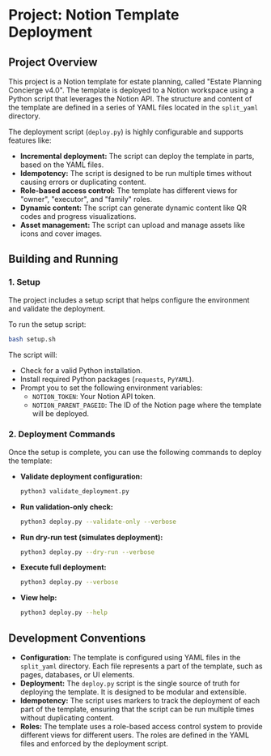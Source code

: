 # Project: Notion Template Deployment

## Project Overview

This project is a Notion template for estate planning, called "Estate Planning Concierge v4.0". The template is deployed to a Notion workspace using a Python script that leverages the Notion API. The structure and content of the template are defined in a series of YAML files located in the `split_yaml` directory.

The deployment script (`deploy.py`) is highly configurable and supports features like:

*   **Incremental deployment:** The script can deploy the template in parts, based on the YAML files.
*   **Idempotency:** The script is designed to be run multiple times without causing errors or duplicating content.
*   **Role-based access control:** The template has different views for "owner", "executor", and "family" roles.
*   **Dynamic content:** The script can generate dynamic content like QR codes and progress visualizations.
*   **Asset management:** The script can upload and manage assets like icons and cover images.

## Building and Running

### 1. Setup

The project includes a setup script that helps configure the environment and validate the deployment.

To run the setup script:

```bash
bash setup.sh
```

The script will:

*   Check for a valid Python installation.
*   Install required Python packages (`requests`, `PyYAML`).
*   Prompt you to set the following environment variables:
    *   `NOTION_TOKEN`: Your Notion API token.
    *   `NOTION_PARENT_PAGEID`: The ID of the Notion page where the template will be deployed.

### 2. Deployment Commands

Once the setup is complete, you can use the following commands to deploy the template:

*   **Validate deployment configuration:**

    ```bash
    python3 validate_deployment.py
    ```

*   **Run validation-only check:**

    ```bash
    python3 deploy.py --validate-only --verbose
    ```

*   **Run dry-run test (simulates deployment):**

    ```bash
    python3 deploy.py --dry-run --verbose
    ```

*   **Execute full deployment:**

    ```bash
    python3 deploy.py --verbose
    ```

*   **View help:**
    ```bash
    python3 deploy.py --help
    ```

## Development Conventions

*   **Configuration:** The template is configured using YAML files in the `split_yaml` directory. Each file represents a part of the template, such as pages, databases, or UI elements.
*   **Deployment:** The `deploy.py` script is the single source of truth for deploying the template. It is designed to be modular and extensible.
*   **Idempotency:** The script uses markers to track the deployment of each part of the template, ensuring that the script can be run multiple times without duplicating content.
*   **Roles:** The template uses a role-based access control system to provide different views for different users. The roles are defined in the YAML files and enforced by the deployment script.
